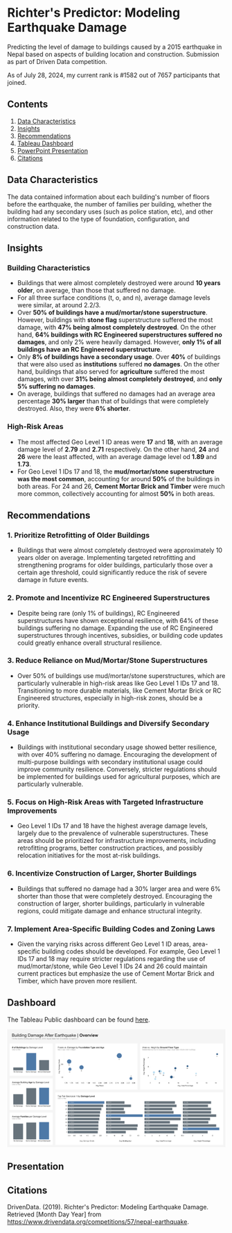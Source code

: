 # Richter's Predictor: Modeling Earthquake Damage
Predicting the level of damage to buildings caused by a 2015 earthquake in Nepal based on aspects of building location and construction. Submission as part of Driven Data competition.

As of July 28, 2024, my current rank is #1582 out of 7657 participants that joined.

## Contents
1. [Data Characteristics](#data-characteristics)
2. [Insights](#insights)
3. [Recommendations](#recommendations)
4. [Tableau Dashboard](#dashboard)
5. [PowerPoint Presentation](#presentation)
6. [Citations](#citations)

## Data Characteristics
The data contained information about each building's number of floors before the earthquake, the number of families per building, whether the building had any secondary uses (such as police station, etc), and other information related to the type of foundation, configuration, and construction data.

## Insights
### Building Characteristics
- Buildings that were almost completely destroyed were around **10 years older**, on average, than those that suffered no damage.
- For all three surface conditions (t, o, and n), average damage levels were similar, at around 2.2/3.
- Over **50% of buildings have a mud/mortar/stone superstructure**. However, buildings with **stone flag** superstructure suffered the most damage, with **47% being almost completely destroyed**. On the other hand, **64% buildings with RC Engineered superstructures suffered no damages**, and only 2% were heavily damaged. However, **only 1% of all buildings have an RC Engineered superstructure**.
- Only **8% of buildings have a secondary usage**. Over **40%** of buildings that were also used as **institutions** suffered **no damages**. On the other hand, buildings that also served for **agriculture** suffered the most damages, with over **31% being almost completely destroyed**, and **only 5% suffering no damages**.
- On average, buildings that suffered no damages had an average area percentage **30% larger** than that of buildings that were completely destroyed. Also, they were **6% shorter**.

### High-Risk Areas
- The most affected Geo Level 1 ID areas were **17** and **18**, with an average damage level of **2.79** and **2.71** respectively. On the other hand, **24** and **26** were the least affected, with an average damage level od **1.89** and **1.73**.
- For Geo Level 1 IDs 17 and 18, the **mud/mortar/stone superstructure was the most common**, accounting for around **50%** of the buildings in both areas. For 24 and 26, **Cement Mortar Brick and Timber** were much more common, collectively accounting for almost **50%** in both areas.

## Recommendations
### 1. **Prioritize Retrofitting of Older Buildings**
- Buildings that were almost completely destroyed were approximately 10 years older on average. Implementing targeted retrofitting and strengthening programs for older buildings, particularly those over a certain age threshold, could significantly reduce the risk of severe damage in future events.

### 2. **Promote and Incentivize RC Engineered Superstructures**
- Despite being rare (only 1% of buildings), RC Engineered superstructures have shown exceptional resilience, with 64% of these buildings suffering no damage. Expanding the use of RC Engineered superstructures through incentives, subsidies, or building code updates could greatly enhance overall structural resilience.

### 3. **Reduce Reliance on Mud/Mortar/Stone Superstructures**
- Over 50% of buildings use mud/mortar/stone superstructures, which are particularly vulnerable in high-risk areas like Geo Level 1 IDs 17 and 18. Transitioning to more durable materials, like Cement Mortar Brick or RC Engineered structures, especially in high-risk zones, should be a priority.

### 4. **Enhance Institutional Buildings and Diversify Secondary Usage**
- Buildings with institutional secondary usage showed better resilience, with over 40% suffering no damage. Encouraging the development of multi-purpose buildings with secondary institutional usage could improve community resilience. Conversely, stricter regulations should be implemented for buildings used for agricultural purposes, which are particularly vulnerable.

### 5. **Focus on High-Risk Areas with Targeted Infrastructure Improvements**
- Geo Level 1 IDs 17 and 18 have the highest average damage levels, largely due to the prevalence of vulnerable superstructures. These areas should be prioritized for infrastructure improvements, including retrofitting programs, better construction practices, and possibly relocation initiatives for the most at-risk buildings.

### 6. **Incentivize Construction of Larger, Shorter Buildings**
- Buildings that suffered no damage had a 30% larger area and were 6% shorter than those that were completely destroyed. Encouraging the construction of larger, shorter buildings, particularly in vulnerable regions, could mitigate damage and enhance structural integrity.

### 7. **Implement Area-Specific Building Codes and Zoning Laws**
- Given the varying risks across different Geo Level 1 ID areas, area-specific building codes should be developed. For example, Geo Level 1 IDs 17 and 18 may require stricter regulations regarding the use of mud/mortar/stone, while Geo Level 1 IDs 24 and 26 could maintain current practices but emphasize the use of Cement Mortar Brick and Timber, which have proven more resilient.

## Dashboard
The Tableau Public dashboard can be found [here](https://public.tableau.com/app/profile/owen.xu/viz/DashboardTemplate_17238271781070/EarthquakeDashboard).

![Dashboard](dashboard.png)

## Presentation

## Citations
DrivenData. (2019). Richter's Predictor: Modeling Earthquake Damage. Retrieved [Month Day Year] from https://www.drivendata.org/competitions/57/nepal-earthquake.